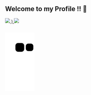 ## Welcome to my Profile !! 👋


<div>
  <a href="https://github.com/Giovane55">
  <img height="180em" src="https://github-readme-stats.vercel.app/api?username=Giovane55&show_icons=true&theme=dracula&include_all_commits=true&count_private=true"/>
)
  <img height="180em" src="https://github-readme-stats.vercel.app/api/top-langs/?username=Giovane55&layout=compact&langs_count=7&theme=dracula"/>
</div>

  ##

 ![Snake animation](https://github.com/rafaballerini/rafaballerini/blob/output/github-contribution-grid-snake.svg)

